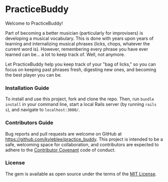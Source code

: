 # PracticeBuddy

Welcome to PracticeBuddy!

Part of becoming a better musician (particularly for improvisers) is developing a musical vocabulary. This is done with years upon years of learning and internalizing musical phrases (licks, chops, whatever the current word is). However, remembering every phrase you have ever learned can be... a lot to keep track of. Well, not anymore.

Let PracticeBuddy help you keep track of your "bag of licks," so you can focus on keeping past phrases fresh, digesting new ones, and becoming the best player you can be.

### Installation Guide

To install and use this project, fork and clone the repo. Then, run `bundle install` in your command line,
start a local Rails server (by running `rails s`), and navigate to `localhost:3000/`.

### Contributors Guide

Bug reports and pull requests are welcome on GitHub at https://github.com/kyleblee/practice_buddy. This project is intended to be a safe, welcoming space for collaboration, and contributors are expected to adhere to the [Contributor Covenant](http://contributor-covenant.org) code of conduct.

### License

The gem is available as open source under the terms of the [MIT License](http://opensource.org/licenses/MIT).
